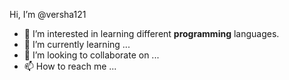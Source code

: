 Hi, I’m @versha121
- 👀 I’m interested in learning different <b>programming</b> languages.
- 🌱 I’m currently learning ...
- 💞️ I’m looking to collaborate on ...
- 📫 How to reach me ...

<!---
versha121/versha121 is a ✨ special ✨ repository because its `README.md` (this file) appears on your GitHub profile.
You can click the Preview link to take a look at your changes.
--->
